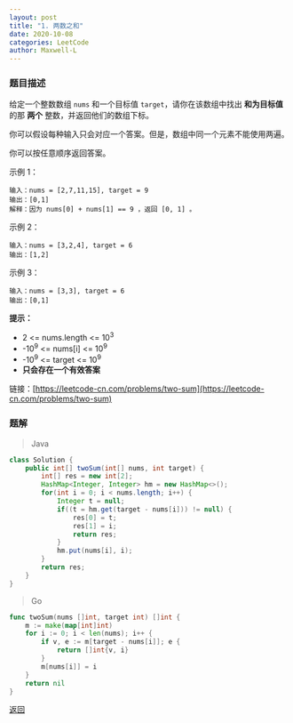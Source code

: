 ```yaml
---
layout: post
title: "1. 两数之和"
date: 2020-10-08
categories: LeetCode
author: Maxwell-L
---
```


### **题目描述**
给定一个整数数组 `nums` 和一个目标值 `target`，请你在该数组中找出 **和为目标值** 的那 **两个** 整数，并返回他们的数组下标。

你可以假设每种输入只会对应一个答案。但是，数组中同一个元素不能使用两遍。 

你可以按任意顺序返回答案。
  

示例 1：
```
输入：nums = [2,7,11,15], target = 9
输出：[0,1]
解释：因为 nums[0] + nums[1] == 9 ，返回 [0, 1] 。
```

示例 2：
```
输入：nums = [3,2,4], target = 6
输出：[1,2]
```

示例 3：
```
输入：nums = [3,3], target = 6
输出：[0,1]
```

**提示：**
* 2 <= nums.length <= 10<sup>3</sup>   
* -10<sup>9</sup> <= nums[i] <= 10<sup>9</sup>
* -10<sup>9</sup> <= target <= 10<sup>9</sup>
* **只会存在一个有效答案**


链接：[https://leetcode-cn.com/problems/two-sum](https://leetcode-cn.com/problems/two-sum)

### **题解**
> Java

``` java
class Solution {
    public int[] twoSum(int[] nums, int target) {
        int[] res = new int[2];
        HashMap<Integer, Integer> hm = new HashMap<>();
        for(int i = 0; i < nums.length; i++) {
            Integer t = null;
            if((t = hm.get(target - nums[i])) != null) {
                res[0] = t;
                res[1] = i;
                return res;
            }
            hm.put(nums[i], i);
        }
        return res;
    }
}
```

> Go

``` go
func twoSum(nums []int, target int) []int {
    m := make(map[int]int)
    for i := 0; i < len(nums); i++ {
        if v, e := m[target - nums[i]]; e {
            return []int{v, i}
        }
        m[nums[i]] = i
    }
    return nil
}
```

  
[返回](https://maxwell-blog.cn/leetcode/2020/10/08/leetcode.html)